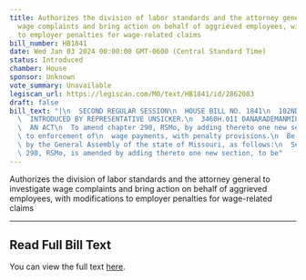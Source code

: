 ```yaml
---
title: Authorizes the division of labor standards and the attorney general to investigate
  wage complaints and bring action on behalf of aggrieved employees, with modifications
  to employer penalties for wage-related claims
bill_number: HB1841
date: Wed Jan 03 2024 00:00:00 GMT-0600 (Central Standard Time)
status: Introduced
chamber: House
sponsor: Unknown
vote_summary: Unavailable
legiscan_url: https://legiscan.com/MO/text/HB1841/id/2862083
draft: false
bill_text: "|\n  SECOND REGULAR SESSION\n  HOUSE BILL NO. 1841\n  102ND GENERAL ASSEMBLY\n\
  \  INTRODUCED BY REPRESENTATIVE UNSICKER.\n  3460H.01I DANARADEMANMILLER,ChiefClerk\n\
  \  AN ACT\n  To amend chapter 290, RSMo, by adding thereto one new section relating\
  \ to enforcement of\n  wage payments, with penalty provisions.\n  Be it enacted\
  \ by the General Assembly of the state of Missouri, as follows:\n  Section A. Chapter\
  \ 290, RSMo, is amended by adding thereto one new section, to be"
---
```

Authorizes the division of labor standards and the attorney general to investigate wage complaints and bring action on behalf of aggrieved employees, with modifications to employer penalties for wage-related claims

---

## Read Full Bill Text

You can view the full text [here](https://legiscan.com/MO/text/HB1841/id/2862083).
